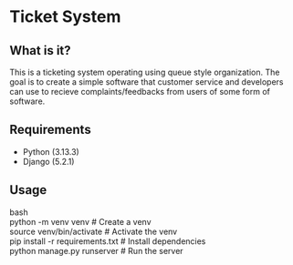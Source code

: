 # Ticket System

## What is it?
This is a ticketing system operating using queue style organization. The goal is to create a simple software that customer service and developers can use to recieve complaints/feedbacks from users of some form of software. 

## Requirements
- Python (3.13.3)
- Django (5.2.1) 

## Usage
bash <br>
python -m venv venv                     # Create a venv <br>
source venv/bin/activate             # Activate the venv <br>
pip install -r requirements.txt    # Install dependencies <br>
python manage.py runserver      # Run the server <br>
